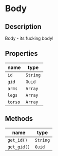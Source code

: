 # Body

## Description

Body - its fucking body!

## Properties
| name  | type     |
|-------|----------|
| `id`  | `String` |
| `gid` | `Guid`   |
| `arms` | `Array`   |
| `legs` | `Array`   |
| `torso` | `Array`   |

## Methods
| name        | type     |
|-------------|----------|
| `get_id()`  | `String` |
| `get_gid()` | `Guid`   |